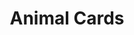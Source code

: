 ---
title: Animal Cards
tags: ['post']
tag: ['Front End']
img : /assets/images/Animal_card.webp
link: https://noto.li/s2ygqB
---